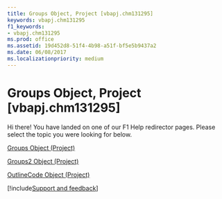 ```yaml
---
title: Groups Object, Project [vbapj.chm131295]
keywords: vbapj.chm131295
f1_keywords:
- vbapj.chm131295
ms.prod: office
ms.assetid: 19d452d8-51f4-4b98-a51f-bf5e5b9437a2
ms.date: 06/08/2017
ms.localizationpriority: medium
---
```



# Groups Object, Project [vbapj.chm131295]

Hi there! You have landed on one of our F1 Help redirector pages. Please select the topic you were looking for below.

[Groups Object (Project)](https://msdn.microsoft.com/library/2e4c4846-6193-fc12-ad02-0dd69f88b31e%28Office.15%29.aspx)

[Groups2 Object (Project)](https://msdn.microsoft.com/library/b2b83868-3366-4fb0-fed9-16d4c5eaff87%28Office.15%29.aspx)

[OutlineCode Object (Project)](https://msdn.microsoft.com/library/8f75bdd3-ed5b-ed0f-9c3c-85af3a21580c%28Office.15%29.aspx)

[!include[Support and feedback](~/includes/feedback-boilerplate.md)]